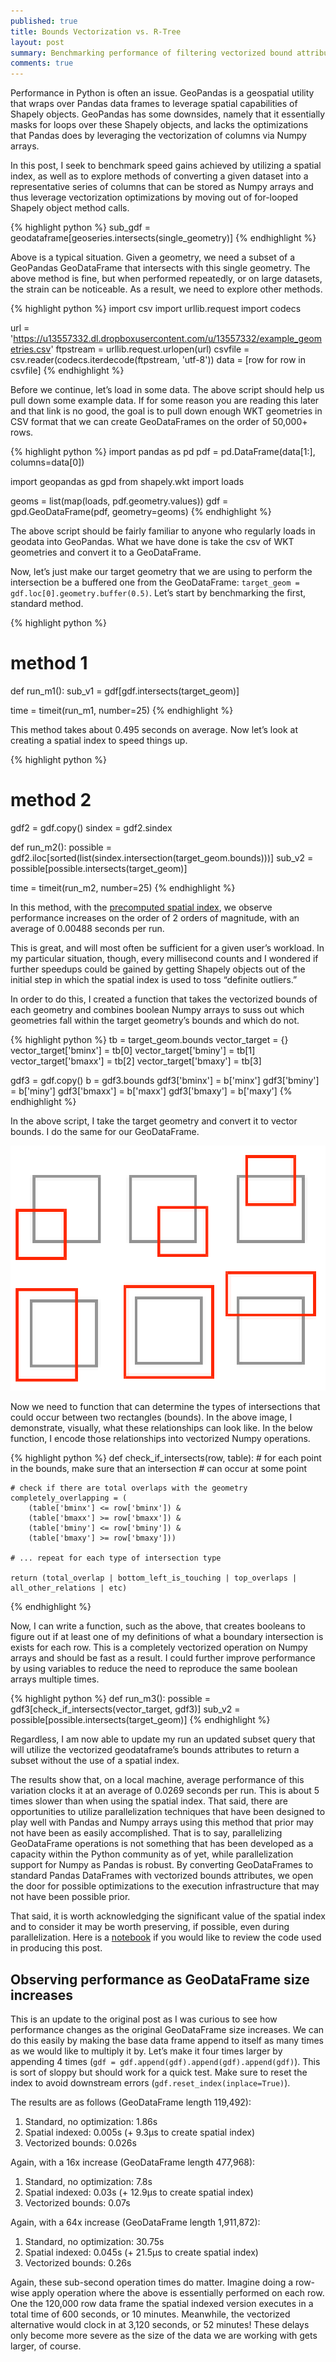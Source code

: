 ```yaml
---
published: true
title: Bounds Vectorization vs. R-Tree
layout: post
summary: Benchmarking performance of filtering vectorized bound attributes vs. a spatial index
comments: true
---
```


Performance in Python is often an issue. GeoPandas is a geospatial utility that wraps over Pandas data frames to leverage spatial capabilities of Shapely objects. GeoPandas has some downsides, namely that it essentially masks for loops over these Shapely objects, and lacks the optimizations that Pandas does by leveraging the vectorization of columns via Numpy arrays.

In this post, I seek to benchmark speed gains achieved by utilizing a spatial index, as well as to explore methods of converting a given dataset into a representative series of columns that can be stored as Numpy arrays and thus leverage vectorization optimizations by moving out of for-looped Shapely object method calls.

{% highlight python %}
sub_gdf = geodataframe[geoseries.intersects(single_geometry)]
{% endhighlight %}

Above is a typical situation. Given a geometry, we need a subset of a GeoPandas GeoDataFrame that intersects with this single geometry. The above method is fine, but when performed repeatedly, or on large datasets, the strain can be noticeable. As a result, we need to explore other methods.

{% highlight python %}
import csv
import urllib.request
import codecs

url = 'https://u13557332.dl.dropboxusercontent.com/u/13557332/example_geometries.csv'
ftpstream = urllib.request.urlopen(url)
csvfile = csv.reader(codecs.iterdecode(ftpstream, 'utf-8'))
data = [row for row in csvfile]
{% endhighlight %}

Before we continue, let’s load in some data. The above script should help us pull down some example data. If for some reason you are reading this later and that link is no good, the goal is to pull down enough WKT geometries in CSV format that we can create GeoDataFrames on the order of 50,000+ rows.

{% highlight python %}
import pandas as pd
pdf = pd.DataFrame(data[1:], columns=data[0])

import geopandas as gpd
from shapely.wkt import loads

geoms = list(map(loads, pdf.geometry.values))
gdf = gpd.GeoDataFrame(pdf, geometry=geoms)
{% endhighlight %}

The above script should be fairly familiar to anyone who regularly loads in geodata into GeoPandas. What we have done is take the csv of WKT geometries and convert it to a GeoDataFrame.

Now, let’s just make our target geometry that we are using to perform the intersection be a buffered one from the GeoDataFrame: `target_geom = gdf.loc[0].geometry.buffer(0.5)`. Let’s start by benchmarking the first, standard method.

{% highlight python %}
# method 1
def run_m1():
    sub_v1 = gdf[gdf.intersects(target_geom)]

time = timeit(run_m1, number=25)
{% endhighlight %}

This method takes about 0.495 seconds on average. Now let’s look at creating a spatial index to speed things up.

{% highlight python %}
# method 2
gdf2 = gdf.copy()
sindex = gdf2.sindex

def run_m2():
    possible = gdf2.iloc[sorted(list(sindex.intersection(target_geom.bounds)))]
    sub_v2 = possible[possible.intersects(target_geom)]

time = timeit(run_m2, number=25)
{% endhighlight %}

In this method, with the [precomputed spatial index](http://geoffboeing.com/2016/10/r-tree-spatial-index-python/), we observe performance increases on the order of 2 orders of magnitude, with an average of 0.00488 seconds per run.

This is great, and will most often be sufficient for a given user’s workload. In my particular situation, though, every millisecond counts and I wondered if further speedups could be gained by getting Shapely objects out of the initial step in which the spatial index is used to toss “definite outliers.”

In order to do this, I created a function that takes the vectorized bounds of each geometry and combines boolean Numpy arrays to suss out which geometries fall within the target geometry’s bounds and which do not.

{% highlight python %}
tb = target_geom.bounds
vector_target = {}
vector_target['bminx'] = tb[0]
vector_target['bminy'] = tb[1]
vector_target['bmaxx'] = tb[2]
vector_target['bmaxy'] = tb[3]

gdf3 = gdf.copy()
b = gdf3.bounds
gdf3['bminx'] = b['minx']
gdf3['bminy'] = b['miny']
gdf3['bmaxx'] = b['maxx']
gdf3['bmaxy'] = b['maxy']
{% endhighlight %}

In the above script, I take the target geometry and convert it to vector bounds. I do the same for our GeoDataFrame.

![potential_intersections](https://raw.githubusercontent.com/kuanb/kuanb.github.io/master/images/_posts/sindex_benchmarks/potential_intersections.png)

Now we need to function that can determine the types of intersections that could occur between two rectangles (bounds). In the above image, I demonstrate, visually, what these relationships can look like. In the below function, I encode those relationships into vectorized Numpy operations.

{% highlight python %}
def check_if_intersects(row, table):
    # for each point in the bounds, make sure that an intersection
    # can occur at some point

    # check if there are total overlaps with the geometry
    completely_overlapping = (
        (table['bminx'] <= row['bminx']) &
        (table['bmaxx'] >= row['bmaxx']) &
        (table['bminy'] <= row['bminy']) &
        (table['bmaxy'] >= row['bmaxy']))

    # ... repeat for each type of intersection type

    return (total_overlap | bottom_left_is_touching | top_overlaps | all_other_relations | etc)
{% endhighlight %}

Now, I can write a function, such as the above, that creates booleans to figure out if at least one of my definitions of what a boundary intersection is exists for each row. This is a completely vectorized operation on Numpy arrays and should be fast as a result. I could further improve performance by using variables to reduce the need to reproduce the same boolean arrays multiple times.

{% highlight python %}
def run_m3():
    possible = gdf3[check_if_intersects(vector_target, gdf3)]
    sub_v2 = possible[possible.intersects(target_geom)]
{% endhighlight %}

Regardless, I am now able to update my run an updated subset query that will utilize the vectorized geodataframe’s bounds attributes to return a subset without the use of a spatial index. 

The results show that, on a local machine, average performance of this variation clocks it at an average of 0.0269 seconds per run. This is about 5 times slower than when using the spatial index. That said, there are opportunities to utilize parallelization techniques that have been designed to play well with Pandas and Numpy arrays using this method that prior may not have been as easily accomplished. That is to say, parallelizing GeoDataFrame operations is not something that has been developed as a capacity within the Python community as of yet, while parallelization support for Numpy as Pandas is robust. By converting GeoDataFrames to standard Pandas DataFrames with vectorized bounds attributes, we open the door for possible optimizations to the execution infrastructure that may not have been possible prior.

That said, it is worth acknowledging the significant value of the spatial index and to consider it may be worth preserving, if possible, even during parallelization. Here is a [notebook](https://gist.github.com/kuanb/4d2d75726dfa163184197d38da1ff7e8) if you would like to review the code used in producing this post.

## Observing performance as GeoDataFrame size increases

This is an update to the original post as I was curious to see how performance changes as the original GeoDataFrame size increases. We can do this easily by making the base data frame append to itself as many times as we would like to multiply it by. Let’s make it four times larger by appending 4 times (`gdf = gdf.append(gdf).append(gdf).append(gdf)`). This is sort of sloppy but should work for a quick test. Make sure to reset the index to avoid downstream errors (`gdf.reset_index(inplace=True)`). 

The results are as follows (GeoDataFrame length 119,492):

1. Standard, no optimization: 1.86s
2. Spatial indexed: 0.005s (+ 9.3µs to create spatial index)
3. Vectorized bounds: 0.026s

Again, with a 16x increase (GeoDataFrame length 477,968):

1. Standard, no optimization: 7.8s
2. Spatial indexed: 0.03s (+ 12.9µs to create spatial index)
3. Vectorized bounds: 0.07s

Again, with a 64x increase (GeoDataFrame length 1,911,872):

1. Standard, no optimization: 30.75s
2. Spatial indexed: 0.045s (+ 21.5µs to create spatial index)
3. Vectorized bounds: 0.26s

Again, these sub-second operation times do matter. Imagine doing a row-wise apply operation where the above is essentially performed on each row. One the 120,000 row data frame the spatial indexed version executes in a total time of 600 seconds, or 10 minutes. Meanwhile, the vectorized alternative would clock in at 3,120 seconds, or 52 minutes! These delays only become more severe as the size of the data we are working with gets larger, of course.
